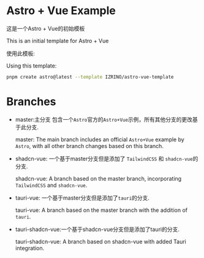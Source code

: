 # Astro + Vue Example
这是一个Astro + Vue的初始模板

This is an initial template for Astro + Vue

使用此模板:

Using this template:
```sh
pnpm create astro@latest --template IZRINO/astro-vue-template
```

# Branches
- master:主分支 包含一个`Astro`官方的`Astro+Vue`示例，所有其他分支的更改基于此分支.
    
    master: The main branch includes an official `Astro+Vue` example by `Astro`, with all other branch changes based on this branch.

- shadcn-vue: 一个基于master分支但是添加了 `TailwindCSS` 和 `shadcn-vue`的分支.
    
    shadcn-vue: A branch based on the master branch, incorporating `TailwindCSS` and `shadcn-vue`.
- tauri-vue: 一个基于master分支但是添加了`tauri`的分支.
  
  tauri-vue: A branch based on the master branch with the addition of `tauri`.
- tauri-shadcn-vue:一个基于shadcn-vue分支但是添加了tauri的分支.
  
  tauri-shadcn-vue: A branch based on shadcn-vue with added Tauri integration.